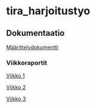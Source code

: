 # tira_harjoitustyo

## Dokumentaatio

[Määrittelydokumentti](https://github.com/MattiKannisto/tira-harjoitustyo/blob/main/docs/maarittelydokumentti.md)

### Viikkoraportit

[Viikko 1](https://github.com/MattiKannisto/tira-harjoitustyo/blob/main/docs/viikkoraportti_1.md)

[Viikko 2](https://github.com/MattiKannisto/tira-harjoitustyo/blob/main/docs/viikkoraportti_2.md)

[Viikko 3](https://github.com/MattiKannisto/tira-harjoitustyo/blob/main/docs/viikkoraportti_3.md)